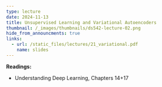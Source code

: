 ```yaml
---
type: lecture
date: 2024-11-13
title: Unsupervised Learning and Variational Autoencoders
thumbnail: /_images/thumbnails/ds542-lecture-02.png
hide_from_announcments: true
links:
  - url: /static_files/lectures/21_variational.pdf
    name: slides
---
```

**Readings:**
- Understanding Deep Learning, Chapters 14+17
